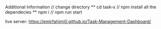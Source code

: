 Additional Information
// change directory
** cd task-x
// npm install all the dependecies
** npm i
// npm run start

live server: https://emirfahimi0.github.io/Task-Management-Dashboard/
